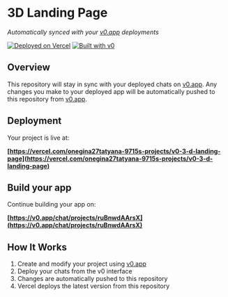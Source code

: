 # 3D Landing Page

*Automatically synced with your [v0.app](https://v0.app) deployments*

[![Deployed on Vercel](https://img.shields.io/badge/Deployed%20on-Vercel-black?style=for-the-badge&logo=vercel)](https://vercel.com/onegina27tatyana-9715s-projects/v0-3-d-landing-page)
[![Built with v0](https://img.shields.io/badge/Built%20with-v0.app-black?style=for-the-badge)](https://v0.app/chat/projects/ruBnwdAArsX)

## Overview

This repository will stay in sync with your deployed chats on [v0.app](https://v0.app).
Any changes you make to your deployed app will be automatically pushed to this repository from [v0.app](https://v0.app).

## Deployment

Your project is live at:

**[https://vercel.com/onegina27tatyana-9715s-projects/v0-3-d-landing-page](https://vercel.com/onegina27tatyana-9715s-projects/v0-3-d-landing-page)**

## Build your app

Continue building your app on:

**[https://v0.app/chat/projects/ruBnwdAArsX](https://v0.app/chat/projects/ruBnwdAArsX)**

## How It Works

1. Create and modify your project using [v0.app](https://v0.app)
2. Deploy your chats from the v0 interface
3. Changes are automatically pushed to this repository
4. Vercel deploys the latest version from this repository